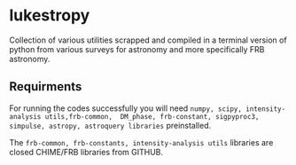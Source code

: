 # lukestropy
Collection of various utilities scrapped and compiled in a terminal version of python from various surveys for astronomy and more specifically FRB astronomy.

## Requirments
For running the codes successfully you will  need 
`numpy, scipy, intensity-analysis utils,frb-common,  DM_phase, frb-constant, sigpyproc3, simpulse, astropy, astroquery libraries` preinstalled. 

The `frb-common, frb-constants, intensity-analysis utils` libraries are closed CHIME/FRB libraries from GITHUB. 
